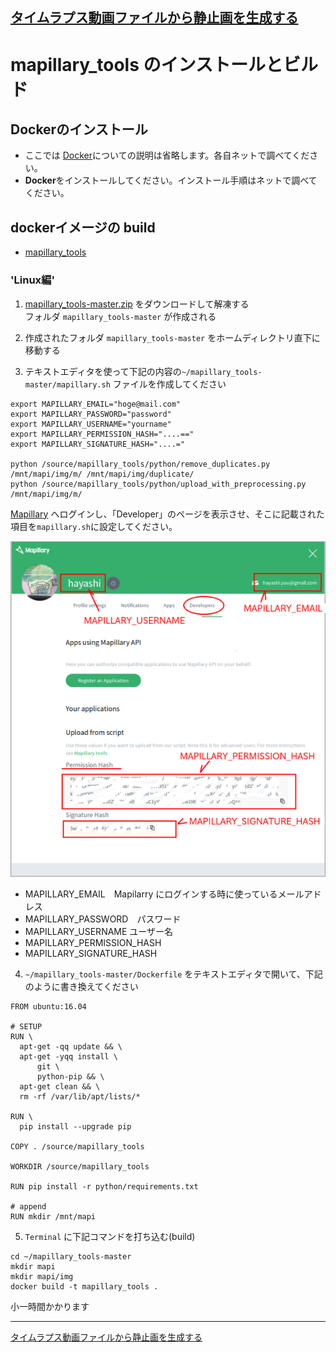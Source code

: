 [タイムラプス動画ファイルから静止画を生成する](README.md)
----

# mapillary_tools のインストールとビルド

## Dockerのインストール

 * ここでは [Docker]()についての説明は省略します。各自ネットで調べてください。
 * **Docker**をインストールしてください。インストール手順はネットで調べてください。


## dockerイメージの build

 * [mapillary_tools](https://github.com/mapillary/mapillary_tools)

### 'Linux編'

1. [mapillary_tools-master.zip](https://github.com/mapillary/mapillary_tools/archive/master.zip) をダウンロードして解凍する  
フォルダ `mapillary_tools-master` が作成される

2. 作成されたフォルダ `mapillary_tools-master` をホームディレクトリ直下に移動する

3. テキストエディタを使って下記の内容の`~/mapillary_tools-master/mapillary.sh` ファイルを作成してください    
  ```
  export MAPILLARY_EMAIL="hoge@mail.com"
  export MAPILLARY_PASSWORD="password"
  export MAPILLARY_USERNAME="yourname"
  export MAPILLARY_PERMISSION_HASH="....=="
  export MAPILLARY_SIGNATURE_HASH="....="
  
  python /source/mapillary_tools/python/remove_duplicates.py /mnt/mapi/img/m/ /mnt/mapi/img/duplicate/
  python /source/mapillary_tools/python/upload_with_preprocessing.py /mnt/mapi/img/m/
  ```

[Mapillary](https://www.mapillary.com/app/settings/developers) へログインし、「Developer」のページを表示させ、そこに記載された項目を`mapillary.sh`に設定してください。

  ![mapiProfile](img/mapiProfile.png)

 * MAPILLARY_EMAIL　Mapilarry にログインする時に使っているメールアドレス
 * MAPILLARY_PASSWORD　パスワード
 * MAPILLARY_USERNAME   ユーザー名
 * MAPILLARY_PERMISSION_HASH
 * MAPILLARY_SIGNATURE_HASH

4. `~/mapillary_tools-master/Dockerfile` をテキストエディタで開いて、下記のように書き換えてください  
  ```
  FROM ubuntu:16.04
  
  # SETUP
  RUN \
    apt-get -qq update && \
    apt-get -yqq install \
        git \
        python-pip && \
    apt-get clean && \
    rm -rf /var/lib/apt/lists/*
  
  RUN \
    pip install --upgrade pip
  
  COPY . /source/mapillary_tools
  
  WORKDIR /source/mapillary_tools
  
  RUN pip install -r python/requirements.txt
  
  # append
  RUN mkdir /mnt/mapi
  ```

5. `Terminal` に下記コマンドを打ち込む(build)
  ```
  cd ~/mapillary_tools-master
  mkdir mapi
  mkdir mapi/img
  docker build -t mapillary_tools .
  ```
  小一時間かかります


----
[タイムラプス動画ファイルから静止画を生成する](README.md)
